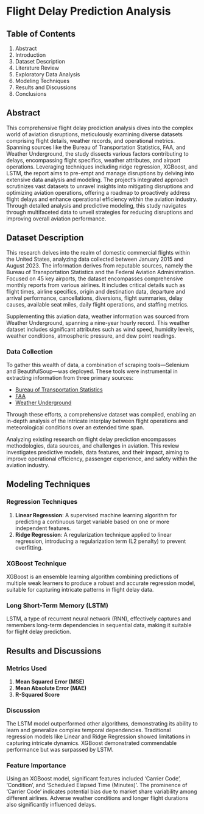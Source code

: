 # Flight Delay Prediction Analysis

## Table of Contents
1. Abstract
2. Introduction
3. Dataset Description
4. Literature Review
5. Exploratory Data Analysis
6. Modeling Techniques
7. Results and Discussions
8. Conclusions

## Abstract

This comprehensive flight delay prediction analysis dives into the complex world of aviation disruptions, meticulously examining diverse datasets comprising flight details, weather records, and operational metrics. Spanning sources like the Bureau of Transportation Statistics, FAA, and Weather Underground, the study dissects various factors contributing to delays, encompassing flight specifics, weather attributes, and airport operations. Leveraging techniques including ridge regression, XGBoost, and LSTM, the report aims to pre-empt and manage disruptions by delving into extensive data analysis and modeling. The project’s integrated approach scrutinizes vast datasets to unravel insights into mitigating disruptions and optimizing aviation operations, offering a roadmap to proactively address flight delays and enhance operational efficiency within the aviation industry. Through detailed analysis and predictive modeling, this study navigates through multifaceted data to unveil strategies for reducing disruptions and improving overall aviation performance.

## Dataset Description
This research delves into the realm of domestic commercial flights within the United States, analyzing data collected between January 2015 and August 2023. The information derives from reputable sources, namely the Bureau of Transportation Statistics and the Federal Aviation Administration. Focused on 45 key airports, the dataset encompasses comprehensive monthly reports from various airlines. It includes critical details such as flight times, airline specifics, origin and destination data, departure and arrival performance, cancellations, diversions, flight summaries, delay causes, available seat miles, daily flight operations, and staffing metrics. 

Supplementing this aviation data, weather information was sourced from Weather Underground, spanning a nine-year hourly record. This weather dataset includes significant attributes such as wind speed, humidity levels, weather conditions, atmospheric pressure, and dew point readings.

### Data Collection
To gather this wealth of data, a combination of scraping tools—Selenium and BeautifulSoup—was deployed. These tools were instrumental in extracting information from three primary sources: 
- [Bureau of Transportation Statistics](https://www.transtats.bts.gov)
- [FAA](https://www.aspm.faa.gov)
- [Weather Underground](https://www.wunderground.com)

Through these efforts, a comprehensive dataset was compiled, enabling an in-depth analysis of the intricate interplay between flight operations and meteorological conditions over an extended time span.

Analyzing existing research on flight delay prediction encompasses methodologies, data sources, and challenges in aviation. This review investigates predictive models, data features, and their impact, aiming to improve operational efficiency, passenger experience, and safety within the aviation industry.

## Modeling Techniques
### Regression Techniques
1. **Linear Regression**: A supervised machine learning algorithm for predicting a continuous target variable based on one or more independent features.
2. **Ridge Regression**: A regularization technique applied to linear regression, introducing a regularization term (L2 penalty) to prevent overfitting.

### XGBoost Technique
XGBoost is an ensemble learning algorithm combining predictions of multiple weak learners to produce a robust and accurate regression model, suitable for capturing intricate patterns in flight delay data.

### Long Short-Term Memory (LSTM)
LSTM, a type of recurrent neural network (RNN), effectively captures and remembers long-term dependencies in sequential data, making it suitable for flight delay prediction.

## Results and Discussions
### Metrics Used
1. **Mean Squared Error (MSE)**
2. **Mean Absolute Error (MAE)**
3. **R-Squared Score**

### Discussion
The LSTM model outperformed other algorithms, demonstrating its ability to learn and generalize complex temporal dependencies. Traditional regression models like Linear and Ridge Regression showed limitations in capturing intricate dynamics. XGBoost demonstrated commendable performance but was surpassed by LSTM.

### Feature Importance
Using an XGBoost model, significant features included ‘Carrier Code’, ‘Condition’, and ‘Scheduled Elapsed Time (Minutes)’. The prominence of ‘Carrier Code’ indicates potential bias due to market share variability among different airlines. Adverse weather conditions and longer flight durations also significantly influenced delays.
